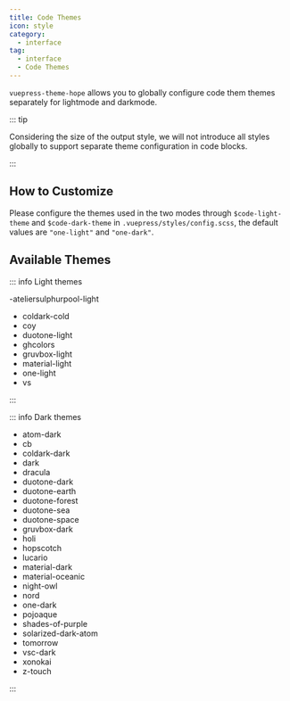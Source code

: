```yaml
---
title: Code Themes
icon: style
category:
  - interface
tag:
  - interface
  - Code Themes
---
```


`vuepress-theme-hope` allows you to globally configure code them themes separately for lightmode and darkmode.

<!-- more -->

::: tip

Considering the size of the output style, we will not introduce all styles globally to support separate theme configuration in code blocks.

:::

## How to Customize

Please configure the themes used in the two modes through `$code-light-theme` and `$code-dark-theme` in `.vuepress/styles/config.scss`, the default values ​​are `"one-light"` and `"one-dark"`.

## Available Themes

::: info Light themes

-ateliersulphurpool-light

- coldark-cold
- coy
- duotone-light
- ghcolors
- gruvbox-light
- material-light
- one-light
- vs

:::

::: info Dark themes

- atom-dark
- cb
- coldark-dark
- dark
- dracula
- duotone-dark
- duotone-earth
- duotone-forest
- duotone-sea
- duotone-space
- gruvbox-dark
- holi
- hopscotch
- lucario
- material-dark
- material-oceanic
- night-owl
- nord
- one-dark
- pojoaque
- shades-of-purple
- solarized-dark-atom
- tomorrow
- vsc-dark
- xonokai
- z-touch

:::
